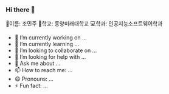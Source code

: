 ### Hi there 👋

🧏이름: 조민주
🏫학교: 동양미래대학교
💻학과: 인공지능소프트웨어학과

- 🔭 I’m currently working on ...
- 🌱 I’m currently learning ...
- 👯 I’m looking to collaborate on ...
- 🤔 I’m looking for help with ...
- 💬 Ask me about ...
- 📫 How to reach me: ...
- 😄 Pronouns: ...
- ⚡ Fun fact: ...

